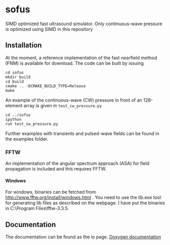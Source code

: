 sofus
=====

SIMD optimized fast ultrasound simulator. Only continuous-wave pressure
is optimized using SIMD in this repository

## Installation
At the moment, a reference implementation of the fast nearfield method
(FNM) is available for download. The code can be built by issuing

    cd sofus
    mkdir build
	cd build
	cmake .. -DCMAKE_BUILD_TYPE=Release
	make

An example of the continuous-wave (CW) pressure in front of an
128-element array is given in ```test_cw_pressure.py```

    cd ../sofus
	ipython
	run test_cw_pressure.py

Further examples with transients and pulsed-wave fields can be found
in the examples folder.

### FFTW

An implementation of the angular spectrum approach (ASA) for field propagation
is included and this requires FFTW.

#### Windows

For windows, binaries can be fetched from
http://www.fftw.org/install/windows.html . You need to use the lib.exe
tool for generating lib files as described on the webpage. I have put the binaries in C:\Program Files\fftw-3.3.5.


## Documentation
The documentation can be found as the io page. [Doxygen documentation](http://jensmunkhansen.github.io/sofus "SOFUS")
 
